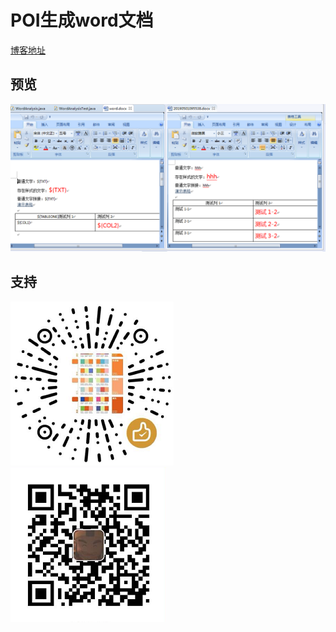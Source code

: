 # POI生成word文档

[博客地址](https://www.cnblogs.com/yfrs/p/wordpoi.html)

## 预览

![0](https://github.com/464884492/buildword/blob/master/src/main/resources/prev.png)

## 支持

![1](https://github.com/464884492/vuedragx/blob/master/syn1.png?raw=true)
![2](https://github.com/464884492/vuedragx/blob/master/syn2.png?raw=true)
